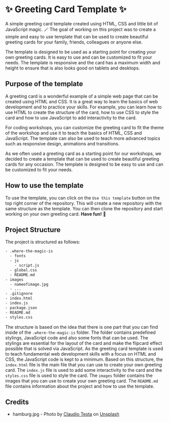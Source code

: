 # ✨ Greeting Card Template ✨

A simple greeting card template created using HTML, CSS and little bit of JavaScript magic. 🪄 The goal of working on this project was to create a simple and easy to use template that can be used to create beautiful greeting cards for your family, friends, colleagues or anyone else.

The template is designed to be used as a starting point for creating your own greeting cards. It is easy to use and can be customized to fit your needs. The template is responsive and the card has a maximum width and height to ensure that is also looks good on tablets and desktops.

## Purpose of the template

A greeting card is a wonderful example of a simple web page that can be created using HTML and CSS. It is a great way to learn the basics of web development and to practice your skills. For example, you can learn how to use HTML to create the structure of the card, how to use CSS to style the card and how to use JavaScript to add interactivity to the card.

For coding workshops, you can customize the greeting card to fit the theme of the workshop and use it to teach the basics of HTML, CSS and JavaScript. The template can also be used to teach more advanced topics such as responsive design, animations and transitions.

As we often used a greeting card as a starting point for our workshops, we decided to create a template that can be used to create beautiful greeting cards for any occasion. The template is designed to be easy to use and can be customized to fit your needs.

## How to use the template

To use the template, you can click on the `Use this template` button on the top right corner of the repository. This will create a new repository with the same structure as the template. You can then clone the repository and start working on your own greeting card. **Have fun!** 🎉

## Project Structure

The project is structured as follows:

```sh
- .where-the-magic-is
  - fonts
  - js
    - script.js
  - global.css
  - README.md
- images
  - nameofimage.jpg
  - ...
- .gitignore
- index.html
- index.js
- package.json
- README.md
- styles.css
```

The structure is based on the idea that there is one part that you can find inside of the `.where-the-magic-is` folder. The folder contains predefined stylings, JavaScript code and also some fonts that can be used. The stylings are essential for the layout of the card and make the flipcard effect possible that is solved via JavaScript. As the greeting card template is used to teach fundamental web development skills with a focus on HTML and CSS, the JavaScript code is kept to a minimum. Based on this structure, the `index.html` file is the main file that you can use to create your own greeting card. The `index.js` file is used to add some interactivity to the card and the `styles.css` file is used to style the card. The `images` folder contains the images that you can use to create your own greeting card. The `README.md` file contains information about the project and how to use the template.

## Credits

- hamburg.jpg - Photo by <a href="https://unsplash.com/@claudiotesta?utm_content=creditCopyText&utm_medium=referral&utm_source=unsplash">Claudio Testa</a> on <a href="https://unsplash.com/photos/canal-between-buildings-during-nighttime-qpemSW6_1Z0?utm_content=creditCopyText&utm_medium=referral&utm_source=unsplash">Unsplash</a>
